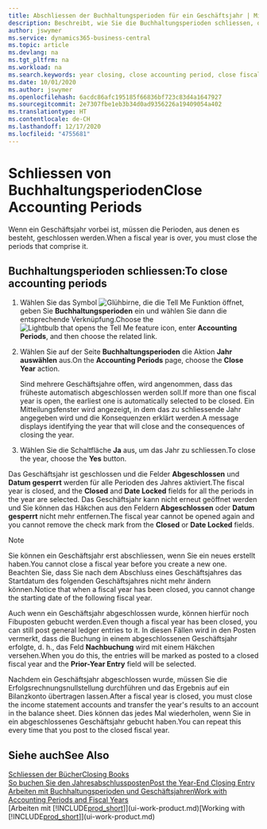 ```yaml
---
title: Abschliessen der Buchhaltungsperioden für ein Geschäftsjahr | Microsoft Docs
description: Beschreibt, wie Sie die Buchhaltungsperioden schliessen, die das Geschäftsjahr ausmachen.
author: jswymer
ms.service: dynamics365-business-central
ms.topic: article
ms.devlang: na
ms.tgt_pltfrm: na
ms.workload: na
ms.search.keywords: year closing, close accounting period, close fiscal year, bank account detailed trial balance
ms.date: 10/01/2020
ms.author: jswymer
ms.openlocfilehash: 6acdc86afc195185f66836bf723c83d4a1647927
ms.sourcegitcommit: 2e7307fbe1eb3b34d0ad9356226a19409054a402
ms.translationtype: HT
ms.contentlocale: de-CH
ms.lasthandoff: 12/17/2020
ms.locfileid: "4755681"
---
```

# <a name="close-accounting-periods"></a><span data-ttu-id="d1298-103">Schliessen von Buchhaltungsperioden</span><span class="sxs-lookup"><span data-stu-id="d1298-103">Close Accounting Periods</span></span>
<span data-ttu-id="d1298-104">Wenn ein Geschäftsjahr vorbei ist, müssen die Perioden, aus denen es besteht, geschlossen werden.</span><span class="sxs-lookup"><span data-stu-id="d1298-104">When a fiscal year is over, you must close the periods that comprise it.</span></span>

## <a name="to-close-accounting-periods"></a><span data-ttu-id="d1298-105">Buchhaltungsperioden schliessen:</span><span class="sxs-lookup"><span data-stu-id="d1298-105">To close accounting periods</span></span>
1. <span data-ttu-id="d1298-106">Wählen Sie das Symbol ![Glühbirne, die die Tell Me Funktion öffnet](media/ui-search/search_small.png "Tell Me-Funktion"), geben Sie **Buchhaltungsperioden** ein und wählen Sie dann die entsprechende Verknüpfung.</span><span class="sxs-lookup"><span data-stu-id="d1298-106">Choose the ![Lightbulb that opens the Tell Me feature](media/ui-search/search_small.png "Tell me what you want to do") icon, enter **Accounting Periods**, and then choose the related link.</span></span>
2. <span data-ttu-id="d1298-107">Wählen Sie auf der Seite **Buchhaltungsperioden** die Aktion **Jahr auswählen** aus.</span><span class="sxs-lookup"><span data-stu-id="d1298-107">On the **Accounting Periods** page, choose the **Close Year** action.</span></span>

    <span data-ttu-id="d1298-108">Sind mehrere Geschäftsjahre offen, wird angenommen, dass das früheste automatisch abgeschlossen werden soll.</span><span class="sxs-lookup"><span data-stu-id="d1298-108">If more than one fiscal year is open, the earliest one is automatically selected to be closed.</span></span> <span data-ttu-id="d1298-109">Ein Mitteilungsfenster wird angezeigt, in dem das zu schliessende Jahr angegeben wird und die Konsequenzen erklärt werden.</span><span class="sxs-lookup"><span data-stu-id="d1298-109">A message displays identifying the year that will close and the consequences of closing the year.</span></span>
3. <span data-ttu-id="d1298-110">Wählen Sie die Schaltfläche **Ja** aus, um das Jahr zu schliessen.</span><span class="sxs-lookup"><span data-stu-id="d1298-110">To close the year, choose the **Yes** button.</span></span>

<span data-ttu-id="d1298-111">Das Geschäftsjahr ist geschlossen und die Felder **Abgeschlossen** und **Datum gesperrt** werden für alle Perioden des Jahres aktiviert.</span><span class="sxs-lookup"><span data-stu-id="d1298-111">The fiscal year is closed, and the **Closed** and **Date Locked** fields for all the periods in the year are selected.</span></span> <span data-ttu-id="d1298-112">Das Geschäftsjahr kann nicht erneut geöffnet werden und Sie können das Häkchen aus den Feldern **Abgeschlossen** oder **Datum gesperrt** nicht mehr entfernen.</span><span class="sxs-lookup"><span data-stu-id="d1298-112">The fiscal year cannot be opened again and you cannot remove the check mark from the **Closed** or **Date Locked** fields.</span></span>

> [!NOTE]  
>   <span data-ttu-id="d1298-113">Sie können ein Geschäftsjahr erst abschliessen, wenn Sie ein neues erstellt haben.</span><span class="sxs-lookup"><span data-stu-id="d1298-113">You cannot close a fiscal year before you create a new one.</span></span> <span data-ttu-id="d1298-114">Beachten Sie, dass Sie nach dem Abschluss eines Geschäftsjahres das Startdatum des folgenden Geschäftsjahres nicht mehr ändern können.</span><span class="sxs-lookup"><span data-stu-id="d1298-114">Notice that when a fiscal year has been closed, you cannot change the starting date of the following fiscal year.</span></span>

<span data-ttu-id="d1298-115">Auch wenn ein Geschäftsjahr abgeschlossen wurde, können hierfür noch Fibuposten gebucht werden.</span><span class="sxs-lookup"><span data-stu-id="d1298-115">Even though a fiscal year has been closed, you can still post general ledger entries to it.</span></span> <span data-ttu-id="d1298-116">In diesen Fällen wird in den Posten vermerkt, dass die Buchung in einem abgeschlossenen Geschäftsjahr erfolgte, d. h., das Feld **Nachbuchung** wird mit einem Häkchen versehen.</span><span class="sxs-lookup"><span data-stu-id="d1298-116">When you do this, the entries will be marked as posted to a closed fiscal year and the **Prior-Year Entry** field will be selected.</span></span>

<span data-ttu-id="d1298-117">Nachdem ein Geschäftsjahr abgeschlossen wurde, müssen Sie die Erfolgsrechnungsnullstellung durchführen und das Ergebnis auf ein Bilanzkonto übertragen lassen.</span><span class="sxs-lookup"><span data-stu-id="d1298-117">After a fiscal year is closed, you must close the income statement accounts and transfer the year's results to an account in the balance sheet.</span></span> <span data-ttu-id="d1298-118">Dies können das jedes Mal wiederholen, wenn Sie in ein abgeschlossenes Geschäftsjahr gebucht haben.</span><span class="sxs-lookup"><span data-stu-id="d1298-118">You can repeat this every time that you post to the closed fiscal year.</span></span>

## <a name="see-also"></a><span data-ttu-id="d1298-119">Siehe auch</span><span class="sxs-lookup"><span data-stu-id="d1298-119">See Also</span></span>

[<span data-ttu-id="d1298-120">Schliessen der Bücher</span><span class="sxs-lookup"><span data-stu-id="d1298-120">Closing Books</span></span>](year-close-books.md)  
[<span data-ttu-id="d1298-121">So buchen Sie den Jahresabschlussposten</span><span class="sxs-lookup"><span data-stu-id="d1298-121">Post the Year-End Closing Entry</span></span>](year-how-post-year-end-close-entry.md)  
[<span data-ttu-id="d1298-122">Arbeiten mit Buchhaltungsperioden und Geschäftsjahren</span><span class="sxs-lookup"><span data-stu-id="d1298-122">Work with Accounting Periods and Fiscal Years</span></span>](finance-accounting-periods-and-fiscal-years.md)  
<span data-ttu-id="d1298-123">[Arbeiten mit [!INCLUDE[prod_short](includes/prod_short.md)]](ui-work-product.md)</span><span class="sxs-lookup"><span data-stu-id="d1298-123">[Working with [!INCLUDE[prod_short](includes/prod_short.md)]](ui-work-product.md)</span></span>
